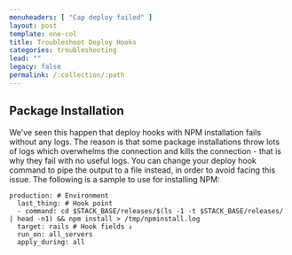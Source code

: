 ```yaml
---
menuheaders: [ "Cap deploy failed" ]
layout: post
template: one-col
title: Troubleshoot Deploy Hooks
categories: troubleshooting
lead: ""
legacy: false
permalink: /:collection/:path
---
```



## Package Installation

We've seen this happen that deploy hooks with NPM installation fails without any logs. The reason is that some package installations throw lots of logs which overwhelms the connection and kills the connection - that is why they fail with no useful logs. You can change your deploy hook command to pipe the output to a file instead, in order to avoid facing this issue. The following is a sample to use for installing NPM:

```
production: # Environment
  last_thing: # Hook point
  - command: cd $STACK_BASE/releases/$(ls -1 -t $STACK_BASE/releases/ | head -n1) && npm install > /tmp/npminstall.log
  target: rails # Hook fields ↓
  run_on: all_servers
  apply_during: all
```

